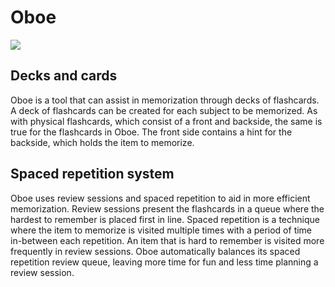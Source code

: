 # Oboe
<img src="https://media.giphy.com/media/dZongPVfufls5DcmXr/source.gif">

## Decks and cards
Oboe is a tool that can assist in memorization through decks of flashcards. A deck of flashcards can be created for each subject to be memorized. As with physical flashcards, which consist of a front and backside, the same is true for the flashcards in Oboe. The front side contains a hint for the backside, which holds the item to memorize.

## Spaced repetition system
Oboe uses review sessions and spaced repetition to aid in more efficient memorization. Review sessions present the flashcards in a queue where the hardest to remember is placed first in line. Spaced repetition is a technique where the item to memorize is visited multiple times with a period of time in-between each repetition. An item that is hard to remember is visited more frequently in review sessions. Oboe automatically balances its spaced repetition review queue, leaving more time for fun and less time planning a review session.
